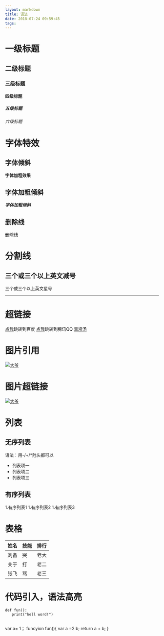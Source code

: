 ```yaml
---
layout: markdown
title: 语法
date: 2018-07-24 09:59:45
tags:
---
```

# 一级标题
## 二级标题
### 三级标题
#### 四级标题
##### 五级标题
###### 六级标题
# 字体特效
## 字体倾斜
**字体加粗效果**
## 字体加粗倾斜
***字体加粗倾斜***
## 删除线
~~删除线~~
# 分割线
三个或三个以上英文减号
---
三个或三个以上英文星号
***
# 超链接
[点我](http://www.baidu.com)跳转到百度
[点我](http://www.qq.com)跳转到腾讯QQ
[毒鸡汤](http://localhost:4000/2018/07/23/%E4%BB%8A%E6%97%A5%E6%AF%92%E9%B8%A1%E6%B1%A4/#more)
# 图片引用
[![大爷](http://img4.imgtn.bdimg.com/it/u=1390025679,755757841&fm=11&gp=0.jpg)](http://image.baidu.com/search/index?tn=baiduimage&ct=201326592&lm=-1&cl=2&ie=gb18030&word=%B1%ED%C7%E9%B0%FC&fr=ala&ala=1&alatpl=adress&pos=0&hs=2&xthttps=000000)
# 图片超链接
[![大爷](图片地址)](超级链接)
# 列表
## 无序列表
语法：用-/+/*尅头都可以
- 列表项一
- 列表项二
- 列表项三
## 有序列表
1.有序列表1
1.有序列表2
1.有序列表3
# 表格

姓名|技能|排行
-|-|-
刘备|哭|老大
关于|打|老二
张飞|骂|老三

# 代码引入，语法高亮
```
def fun():
   print("hell word!")
```
```
```
var a= 1；
funcyion fun(){
    var a =2 b;
    return a + b;
}
```
   
   